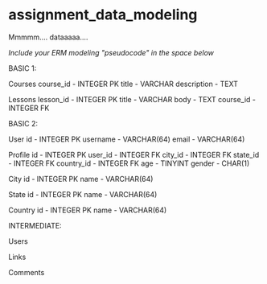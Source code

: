 # assignment_data_modeling
Mmmmm.... dataaaaa....

*Include your ERM modeling "pseudocode" in the space below*

BASIC 1:

Courses
	course_id - INTEGER PK
	title - VARCHAR
	description - TEXT

Lessons
	lesson_id - INTEGER PK
	title - VARCHAR
	body - TEXT
	course_id - INTEGER FK



BASIC 2:

User
	id - INTEGER PK
	username - VARCHAR(64)
	email - VARCHAR(64)

Profile
	id - INTEGER PK
	user_id - INTEGER FK
	city_id - INTEGER FK
	state_id - INTEGER FK
	country_id - INTEGER FK
	age - TINYINT
	gender - CHAR(1)

City
	id - INTEGER PK
	name - VARCHAR(64)

State
	id - INTEGER PK
	name - VARCHAR(64)

Country
	id - INTEGER PK
	name - VARCHAR(64)





INTERMEDIATE:

Users


Links


Comments






